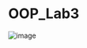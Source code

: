 # OOP_Lab3
![image](https://github.com/user-attachments/assets/fbb20ade-5195-4120-b379-0d45fc13a7d1)
